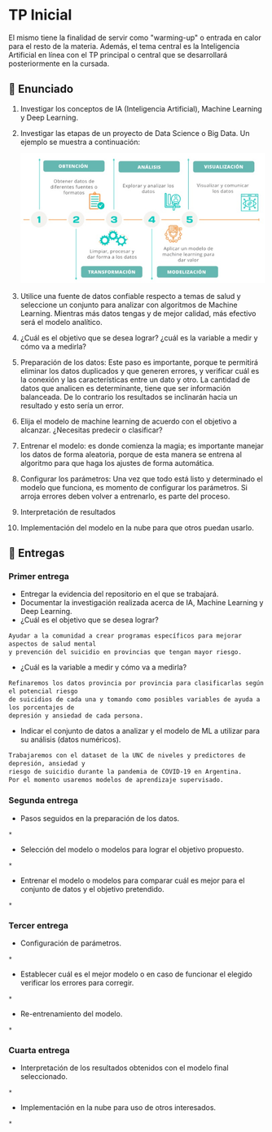 # TP Inicial
El mismo tiene la finalidad de servir como "warming-up" o entrada en calor para el resto de la materia. Además, el tema central es la Inteligencia Artificial en línea con el TP principal o central que se desarrollará posteriormente en la cursada.

## 📓 Enunciado
1. Investigar los conceptos de IA (Inteligencia Artificial), Machine Learning y Deep Learning.
2. Investigar las etapas de un proyecto de Data Science o Big Data. Un ejemplo se muestra a continuación:
   
   ![Ejemplo](pasos.jpeg)
   
3. Utilice una fuente de datos confiable respecto a temas de salud y seleccione un conjunto para analizar con algoritmos de Machine Learning. Mientras más datos tengas y de mejor calidad, más efectivo será el modelo analítico.
4. ¿Cuál es el objetivo que se desea lograr? ¿cuál es la variable a medir y cómo va a medirla?
5. Preparación de los datos: Este paso es importante, porque te permitirá eliminar los datos duplicados y que generen errores, y verificar cuál es la conexión y las características entre un dato y otro. La cantidad de datos que analicen es determinante, tiene que ser información balanceada. De lo contrario los resultados se inclinarán hacia un resultado y esto sería un error.
6. Elija el modelo de machine learning de acuerdo con el objetivo a alcanzar. ¿Necesitas predecir o clasificar? 
7. Entrenar el modelo: es donde comienza la magia; es importante manejar los datos de forma aleatoria, porque de esta manera se entrena al algoritmo para que haga los ajustes de forma automática.
8. Configurar los parámetros: Una vez que todo está listo y determinado el modelo que funciona, es momento de configurar los parámetros. Si arroja errores deben volver a entrenarlo, es parte del proceso.
9. Interpretación de resultados
10. Implementación del modelo en la nube para que otros puedan usarlo.



## 📆 Entregas

### Primer entrega
* Entregar la evidencia del repositorio en el que se trabajará.
* Documentar la investigación realizada acerca de IA, Machine Learning y Deep Learning.
* ¿Cuál es el objetivo que se desea lograr?
```
Ayudar a la comunidad a crear programas específicos para mejorar aspectos de salud mental
y prevención del suicidio en provincias que tengan mayor riesgo.
```
* ¿Cuál es la variable a medir y cómo va a medirla?
```
Refinaremos los datos provincia por provincia para clasificarlas según el potencial riesgo
de suicidios de cada una y tomando como posibles variables de ayuda a los porcentajes de
depresión y ansiedad de cada persona.
```
* Indicar el conjunto de datos a analizar y el modelo de ML a utilizar para su análisis (datos numéricos).
```
Trabajaremos con el dataset de la UNC de niveles y predictores de depresión, ansiedad y
riesgo de suicidio durante la pandemia de COVID-19 en Argentina.
Por el momento usaremos modelos de aprendizaje supervisado.
```

### Segunda entrega
* Pasos seguidos en la preparación de los datos.
```
*
```
* Selección del modelo o modelos para lograr el objetivo propuesto.
```
*
```
* Entrenar el modelo o modelos para comparar cuál es mejor para el conjunto de datos y el objetivo pretendido.
```
*
```

### Tercer entrega
* Configuración de parámetros.
```
*
```
* Establecer cuál es el mejor modelo o en caso de funcionar el elegido verificar los errores para corregir.
```
*
```
* Re-entrenamiento del modelo.
```
*
```

### Cuarta entrega
* Interpretación de los resultados obtenidos con el modelo final seleccionado.
```
*
```
* Implementación en la nube para uso de otros interesados.
```
*
```
